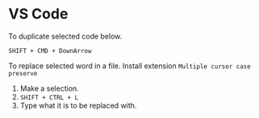 # VS Code

To duplicate selected code below.

`SHIFT + CMD + DownArrow`

To replace selected word in a file.
Install extension `Multiple cursor case preserve`

1. Make a selection.
2. `SHIFT + CTRL + L`
3. Type what it is to be replaced with.
